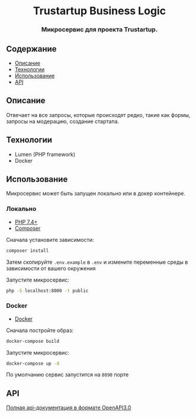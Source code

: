 <h1 align="center"> Trustartup Business Logic </h1>

<h3 align="center">
  Микросервис для проекта Trustartup.
</h3>

## Содержание

-   [Описание](#описание)
-   [Технологии](#технологии)
-   [Использование](#использование)
-   [API](#api)

## Описание

Отвечает на все запросы, которые происходят редко, такие как формы, запросы на модерацию, создание стартапа.

## Технологии

-   Lumen (PHP framework)
-   Docker

## Использование

Микросервис может быть запущен локально или в докер контейнере.

### Локально

-   [PHP 7.4+](https://www.php.net/downloads.php)
-   [Composer](https://getcomposer.org/download/)

Сначала установите зависимости:

```bash
composer install
```

Затем скопируйте `.env.example` в `.env` и измените переменные среды в зависимости от вашего окружения

Запустите микросервис:

```bash
php -S localhost:8000 -t public
```

### Docker

-   [Docker](https://www.docker.com/get-docker)

Сначала постройте образ:

```bash
docker-compose build
```

Запустите микросервис:

```bash
docker-compose up -d
```

По умолчанию сервис запустится на `8090` порте

## API

[Полная api-документация в формате OpenAPI3.0](https://www.getpostman.com/collections/55f7312f1709719beae1)
